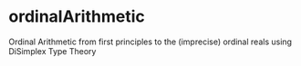 ordinalArithmetic
=================

Ordinal Arithmetic from first principles to the (imprecise) ordinal reals using DiSimplex Type Theory
